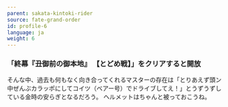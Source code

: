 ```yaml
---
parent: sakata-kintoki-rider
source: fate-grand-order
id: profile-6
language: ja
weight: 6
---
```


### 「終幕『丑御前の御本地』 【とどめ戦】」をクリアすると開放

そんな中、過去も何もなく向き合ってくれるマスターの存在は「とりあえず頭ン中ぜんぶカラッポにしてコイツ（ベアー号）でドライブしてえ！」とうずうずしている金時の安らぎとなるだろう。
ヘルメットはちゃんと被っておこうね。

